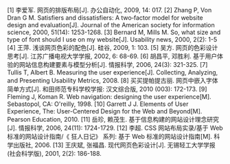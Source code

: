[1] 李爱军. 网页的排版布局[J]. 办公自动化, 2009, 14: 017.
[2] Zhang P, Von Dran G M. Satisfiers and dissatisfiers: A two‐factor model for website design and evaluation[J]. Journal of the American society for information science, 2000, 51(14): 1253-1268.
[3] Bernard M, Mills M. So, what size and type of font should I use on my website[J]. Usability news, 2000, 2(2): 1-5
[4] 王萍. 浅谈网页色彩的配色[J]. 硅谷, 2009, 1: 103.
[5] 吴方. 网页的色彩设计思考[J]. 江苏广播电视大学学报, 2002, 6: 68-69.
[6] 胡昌平, 邓胜利. 基于用户体验的网站信息构建要素与模型分析[J]. 情报科学, 2006, 24(3): 321-325.
[7] Tullis T, Albert B. Measuring the user experience[J]. Collecting, Analyzing, and Presenting Usability Metrics, 2008.
[8] 买买提帕提古丽. 网页中嵌入字体简单方式[J]. 和田师范专科学校学报: 汉文综合版, 2010 (003): 172-173.
[9] Fleming J, Koman R. Web navigation: designing the user experience[M]. Sebastopol, CA: O'reilly, 1998.
[10] Garrett J J. Elements of User Experience, The: User-Centered Design for the Web and Beyond[M]. Pearson Education, 2010.
[11] 岳珍, 赖茂生. 基于信息构建的网站设计理念研究[J]. 情报科学, 2006, 24(11): 1724-1729. 
[12] 李超. CSS 网站布局实录/基于 Web 标准的网站设计指南/《 狂人日记》 系列: 基于 Web 标准的网站设计指南[M]. 科学出版社, 2006.
[13] 王庆斌, 张福昌. 现代网页色彩设计[J]. 无锡轻工大学学报 (社会科学版), 2001, 2(2): 186-188.